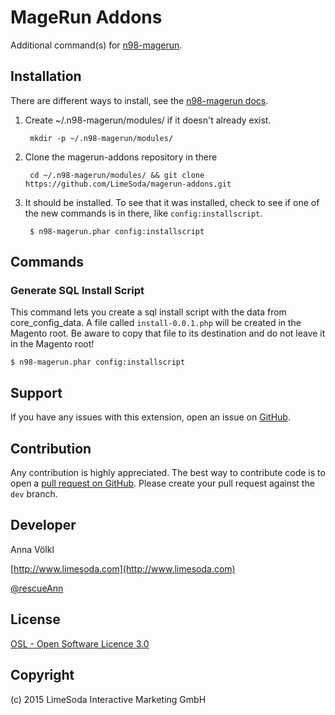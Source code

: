 MageRun Addons
==============

Additional command(s) for [n98-magerun](https://github.com/netz98/n98-magerun).

Installation
------------
There are different ways to install, see the [n98-magerun docs](http://magerun.net/introducting-the-new-n98-magerun-module-system/).

1. Create ~/.n98-magerun/modules/ if it doesn't already exist.

        mkdir -p ~/.n98-magerun/modules/

2. Clone the magerun-addons repository in there

        cd ~/.n98-magerun/modules/ && git clone https://github.com/LimeSoda/magerun-addons.git

3. It should be installed. To see that it was installed, check to see if one of the new commands is in there, like `config:installscript`.

        $ n98-magerun.phar config:installscript

Commands
--------

### Generate SQL Install Script ###

This command lets you create a sql install script with the data from core_config_data. A file called `install-0.0.1.php` will be created in the Magento root. Be aware to copy that file to its destination and do not leave it in the Magento root!

    $ n98-magerun.phar config:installscript

Support
-------
If you have any issues with this extension, open an issue on
[GitHub](https://github.com/LimeSoda/mageerun-addons/issues).

Contribution
------------
Any contribution is highly appreciated. The best way to contribute code is to open a [pull request on GitHub](https://help.github.com/articles/using-pull-requests). Please create your pull request against the `dev` branch.

Developer
---------
Anna Völkl

[http://www.limesoda.com](http://www.limesoda.com)  

[@rescueAnn](https://twitter.com/rescueAnn)

License
-------
[OSL - Open Software Licence 3.0](http://opensource.org/licenses/osl-3.0.php)

Copyright
---------
(c) 2015 LimeSoda Interactive Marketing GmbH